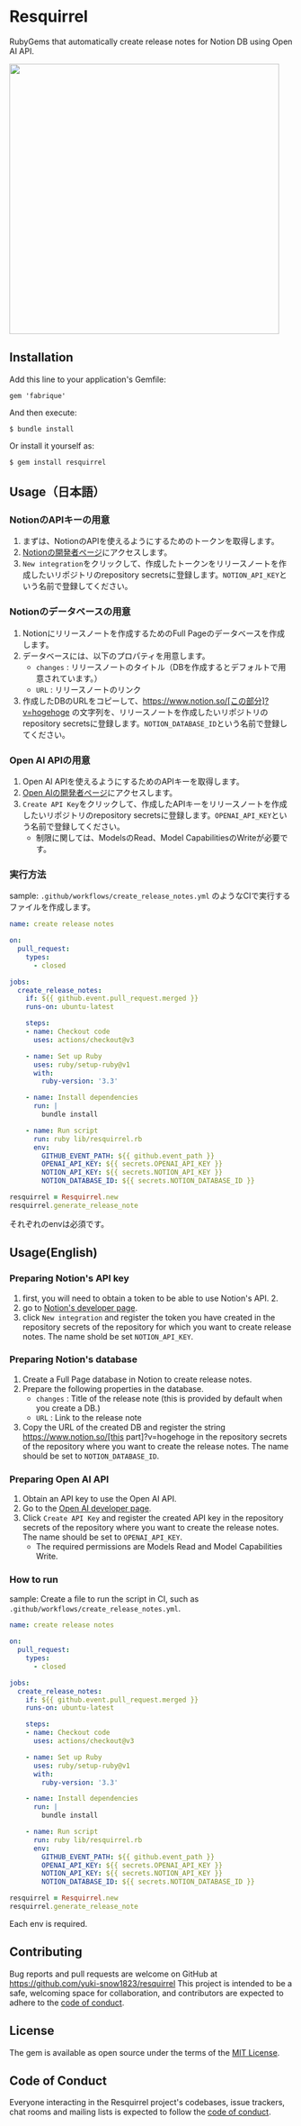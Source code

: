 # Resquirrel

RubyGems that automatically create release notes for Notion DB using Open AI API.

<img width="480" src="https://github.com/yuki-snow1823/resquirrel/assets/59280290/48ab260d-242b-421d-b7ce-88ba611f0d19">


## Installation

Add this line to your application's Gemfile:

```Gemfile
gem 'fabrique'
```

And then execute:

```console
$ bundle install
```

Or install it yourself as:

```console
$ gem install resquirrel
```

## Usage（日本語）

### NotionのAPIキーの用意
1. まずは、NotionのAPIを使えるようにするためのトークンを取得します。
2. [Notionの開発者ページ](https://www.notion.so/my-integrations)にアクセスします。
3.  `New integration`をクリックして、作成したトークンをリリースノートを作成したいリポジトリのrepository secretsに登録します。`NOTION_API_KEY`という名前で登録してください。

### Notionのデータベースの用意
1. Notionにリリースノートを作成するためのFull Pageのデータベースを作成します。
2. データベースには、以下のプロパティを用意します。
    - `changes` : リリースノートのタイトル（DBを作成するとデフォルトで用意されています。）
    - `URL` : リリースノートのリンク
3. 作成したDBのURLをコピーして、https://www.notion.so/[この部分]?v=hogehoge の文字列を、リリースノートを作成したいリポジトリのrepository secretsに登録します。`NOTION_DATABASE_ID`という名前で登録してください。

### Open AI APIの用意
1. Open AI APIを使えるようにするためのAPIキーを取得します。
2. [Open AIの開発者ページ](https://platform.openai.com/account/api-keys)にアクセスします。
3. `Create API Key`をクリックして、作成したAPIキーをリリースノートを作成したいリポジトリのrepository secretsに登録します。`OPENAI_API_KEY`という名前で登録してください。
   - 制限に関しては、ModelsのRead、Model CapabilitiesのWriteが必要です。

### 実行方法
sample: 
`.github/workflows/create_release_notes.yml` のようなCIで実行するファイルを作成します。

```yml
name: create release notes

on:
  pull_request:
    types:
      - closed

jobs:
  create_release_notes:
    if: ${{ github.event.pull_request.merged }}
    runs-on: ubuntu-latest

    steps:
    - name: Checkout code
      uses: actions/checkout@v3

    - name: Set up Ruby
      uses: ruby/setup-ruby@v1
      with:
        ruby-version: '3.3'

    - name: Install dependencies
      run: |
        bundle install

    - name: Run script
      run: ruby lib/resquirrel.rb
      env:
        GITHUB_EVENT_PATH: ${{ github.event_path }}
        OPENAI_API_KEY: ${{ secrets.OPENAI_API_KEY }}
        NOTION_API_KEY: ${{ secrets.NOTION_API_KEY }}
        NOTION_DATABASE_ID: ${{ secrets.NOTION_DATABASE_ID }}
```

```rb
resquirrel = Resquirrel.new
resquirrel.generate_release_note
```
それぞれのenvは必須です。

## Usage(English)

### Preparing Notion's API key
1. first, you will need to obtain a token to be able to use Notion's API. 2.
2. go to [Notion's developer page](https://www.notion.so/my-integrations).
3. click `New integration` and register the token you have created in the repository secrets of the repository for which you want to create release notes. The name shold be set `NOTION_API_KEY`.

### Preparing Notion's database
1. Create a Full Page database in Notion to create release notes.
2. Prepare the following properties in the database.
    - `changes` : Title of the release note (this is provided by default when you create a DB.)
    - `URL` : Link to the release note
3. Copy the URL of the created DB and register the string https://www.notion.so/[this part]?v=hogehoge in the repository secrets of the repository where you want to create the release notes. The name should be set to `NOTION_DATABASE_ID`.

### Preparing Open AI API
1. Obtain an API key to use the Open AI API.
2. Go to the [Open AI developer page](https://platform.openai.com/account/api-keys).
3. Click `Create API Key` and register the created API key in the repository secrets of the repository where you want to create the release notes. The name should be set to `OPENAI_API_KEY`.
   - The required permissions are Models Read and Model Capabilities Write.

### How to run
sample:
Create a file to run the script in CI, such as `.github/workflows/create_release_notes.yml`.


```yml
name: create release notes

on:
  pull_request:
    types:
      - closed

jobs:
  create_release_notes:
    if: ${{ github.event.pull_request.merged }}
    runs-on: ubuntu-latest

    steps:
    - name: Checkout code
      uses: actions/checkout@v3

    - name: Set up Ruby
      uses: ruby/setup-ruby@v1
      with:
        ruby-version: '3.3'

    - name: Install dependencies
      run: |
        bundle install

    - name: Run script
      run: ruby lib/resquirrel.rb
      env:
        GITHUB_EVENT_PATH: ${{ github.event_path }}
        OPENAI_API_KEY: ${{ secrets.OPENAI_API_KEY }}
        NOTION_API_KEY: ${{ secrets.NOTION_API_KEY }}
        NOTION_DATABASE_ID: ${{ secrets.NOTION_DATABASE_ID }}
```

```rb
resquirrel = Resquirrel.new
resquirrel.generate_release_note
```
Each env is required.

## Contributing

Bug reports and pull requests are welcome on GitHub at https://github.com/yuki-snow1823/resquirrel This project is intended to be a safe, welcoming space for collaboration, and contributors are expected to adhere to the [code of conduct](https://github.com/[USERNAME]/resquirrel/blob/main/CODE_OF_CONDUCT.md).

## License

The gem is available as open source under the terms of the [MIT License](https://opensource.org/licenses/MIT).

## Code of Conduct

Everyone interacting in the Resquirrel project's codebases, issue trackers, chat rooms and mailing lists is expected to follow the [code of conduct](https://github.com/[USERNAME]/resquirrel/blob/main/CODE_OF_CONDUCT.md).
